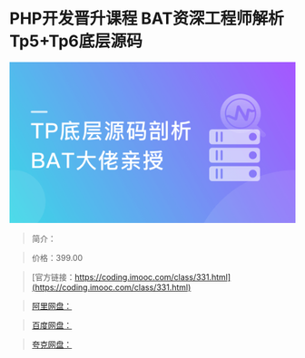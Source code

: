 # PHP开发晋升课程 BAT资深工程师解析Tp5+Tp6底层源码

![img](../../assets/5fce0729094e3eda05400304.png)

> 简介：

> 价格：399.00

> [官方链接：https://coding.imooc.com/class/331.html](https://coding.imooc.com/class/331.html)

> [阿里网盘：]()

> [百度网盘：]()

> [夸克网盘：]()
